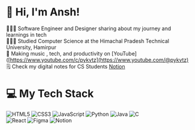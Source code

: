 <!-- Level 3: Add custom code -->

# 👋 Hi, I'm Ansh!
👩🏻‍💻 Software Engineer and Designer sharing about my journey and learnings in tech<br/>
👩🏻‍🎓 Studied Computer Science at the Himachal Pradesh Technical University, Hamirpur<br/>
🎨 Making music , tech, and productivity on [YouTube]([https://www.youtube.com/c/pykvtz](https://www.youtube.com/@pykvtz)<br/>
🗒️ Check my digital notes for CS Students [Notion](https://smoggy-hat-23d.notion.site/My-Notes-11b45ba9ac0d8083b8f1c1c34b57f43c?pvs=4)<br/>

# 💻 My Tech Stack
<!-- Badges from https://github.com/Ileriayo/markdown-badges -->
![HTML5](https://img.shields.io/badge/html5-%23E34F26.svg?style=for-the-badge&logo=html5&logoColor=white)
![CSS3](https://img.shields.io/badge/css3-%231572B6.svg?style=for-the-badge&logo=css3&logoColor=white)
![JavaScript](https://img.shields.io/badge/javascript-%23323330.svg?style=for-the-badge&logo=javascript&logoColor=%23F7DF1E)
![Python](https://img.shields.io/badge/python-3670A0?style=for-the-badge&logo=python&logoColor=ffdd54)
![Java](https://img.shields.io/badge/java-%23ED8B00.svg?style=for-the-badge&logo=openjdk&logoColor=white)
![C](https://img.shields.io/badge/c-%2300599C.svg?style=for-the-badge&logo=c&logoColor=white)<br/>
![React](https://img.shields.io/badge/react-%2320232a.svg?style=for-the-badge&logo=react&logoColor=%2361DAFB)
![Figma](https://img.shields.io/badge/figma-%23F24E1E.svg?style=for-the-badge&logo=figma&logoColor=white)
![Notion](https://img.shields.io/badge/Notion-%23000000.svg?style=for-the-badge&logo=notion&logoColor=white)

